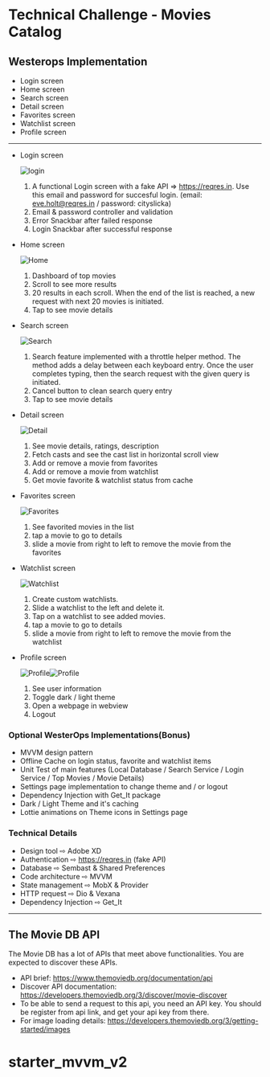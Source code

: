 # Technical Challenge - Movies Catalog

## Westerops Implementation

* Login screen
* Home screen
* Search screen
* Detail screen
* Favorites screen
* Watchlist screen
* Profile screen

---------- 

* Login screen


  ![login](https://i.imgur.com/aUOqy3f.png)

  1. A functional Login screen with a fake API => https://reqres.in.
  Use this email and password for succesful login. (email: eve.holt@reqres.in / password: cityslicka)
  2. Email & password controller and validation
  3. Error Snackbar after failed response
  4. Login Snackbar after successful response
  

* Home screen

   ![Home](https://i.imgur.com/hp9LbGX.png)

  1. Dashboard of top movies
  2. Scroll to see more results
  3. 20 results in each scroll. When the end of the list is reached, a new request with next 20 movies is initiated.
  4. Tap to see movie details

* Search screen

   ![Search](https://i.imgur.com/CGvvJIe.png)

  1. Search feature implemented with a throttle helper method. The method adds a delay between each keyboard entry. Once the user completes typing, then the search request with the given query is initiated.
  2. Cancel button to clean search query entry
  3. Tap to see movie details

* Detail screen

   ![Detail](https://i.imgur.com/322QHr6.png)

  1. See movie details, ratings, description
  2. Fetch casts and see the cast list in horizontal scroll view
  2. Add or remove a movie from favorites
  3. Add or remove a movie from watchlist
  4. Get movie favorite & watchlist status from cache

* Favorites screen

   ![Favorites](https://i.imgur.com/ZK2C885.png)

  1. See favorited movies in the list
  2. tap a movie to go to details
  3. slide a movie from right to left to remove the movie from the favorites

* Watchlist screen

   ![Watchlist](https://i.imgur.com/pIYdk5M.png)

  1. Create custom watchlists.
  2. Slide a watchlist to the left and delete it.
  3. Tap on a watchlist to see added movies.
  4. tap a movie to go to details
  5. slide a movie from right to left to remove the movie from the watchlist

* Profile screen
  
  ![Profile](https://i.imgur.com/FpHjwSd.png)![Profile](https://i.imgur.com/Sm2VBD7.png)

  1. See user information
  2. Toggle dark / light theme
  3. Open a webpage in webview
  4. Logout


### Optional WesterOps Implementations(Bonus)
* MVVM design pattern
* ​Offline Cache on login status, favorite and watchlist items
* ​Unit Test of main features (Local Database / Search Service / Login Service / Top Movies / Movie Details)
* Settings page implementation to change theme and / or logout
* Dependency Injection with Get_It package
* Dark / Light Theme and it's caching
* Lottie animations on Theme icons in Settings page

### Technical Details
* Design tool ⇨ Adobe XD
* Authentication ⇨ https://reqres.in (fake API)
* Database ⇨ Sembast & Shared Preferences
* Code architecture ⇨ MVVM
* State management ⇨ MobX & Provider
* HTTP request ⇨ Dio & Vexana
* Dependency Injection ⇨ Get_It

---------- 
## The Movie DB API
The Movie DB ​has a lot of APIs that meet above functionalities. You are expected to discover these APIs.
* API brief: ​https://www.themoviedb.org/documentation/api
* Discover API documentation: ​https://developers.themoviedb.org/3/discover/movie-discover 
* To be able to send a request to this api, you need an API key. You should be register from api link, and get your api key from there.
* For image loading details: ​https://developers.themoviedb.org/3/getting-started/images 
# starter_mvvm_v2
